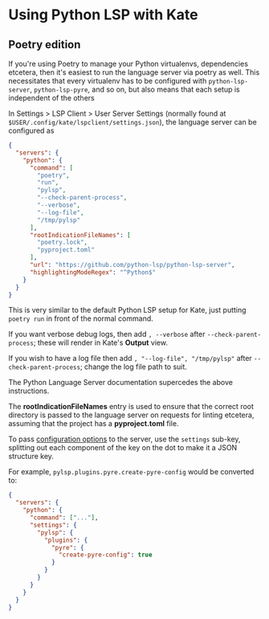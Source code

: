 # Using Python LSP with Kate

## Poetry edition

If you're using Poetry to manage your Python virtualenvs, dependencies etcetera, then it's easiest to run the language server via poetry as well. This necessitates that every virtualenv has to be configured with `python-lsp-server`, `python-lsp-pyre`, and so on, but also means that each setup is independent of the others

In Settings > LSP Client > User Server Settings (normally found at `$USER/.config/kate/lspclient/settings.json`), the language server can be configured as

```json
{
  "servers": {
    "python": {
      "command": [
        "poetry",
        "run",
        "pylsp",
        "--check-parent-process",
        "--verbose",
        "--log-file",
        "/tmp/pylsp"
      ],
      "rootIndicationFileNames": [
        "poetry.lock",
        "pyproject.toml"
      ],
      "url": "https://github.com/python-lsp/python-lsp-server",
      "highlightingModeRegex": "^Python$"
    }
  }
}
```

This is very similar to the default Python LSP setup for Kate, just putting `poetry run` in front of the normal command.

If you want verbose debug logs, then add `, --verbose` after `--check-parent-process`; these will render in Kate's **Output** view.

If you wish to have a log file then add `, "--log-file", "/tmp/pylsp"` after `--check-parent-process`; change the log file path to suit.

The Python Language Server documentation supercedes the above instructions.

The **rootIndicationFileNames** entry is used to ensure that the correct root directory is passed to the language server on requests for linting etcetera, assuming that the project has a **pyproject.toml** file.

To pass [configuration options](Configuration.md) to the server, use the `settings` sub-key, splitting out each component of the key on the dot to make it a JSON structure key.

For example, `pylsp.plugins.pyre.create-pyre-config` would be converted to:

```json
{
  "servers": {
    "python": {
      "command": ["..."],
      "settings": {
        "pylsp": {
          "plugins": {
            "pyre": {
              "create-pyre-config": true
            }
          }
        }
      }
    }
  }
}
```
